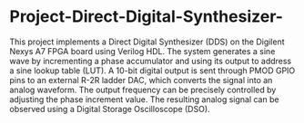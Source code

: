 # Project-Direct-Digital-Synthesizer-
This project implements a Direct Digital Synthesizer (DDS) on the Digilent Nexys A7 FPGA board using Verilog HDL. The system generates a sine wave by incrementing a phase accumulator and using its output to address a sine lookup table (LUT). A 10-bit digital output is sent through PMOD GPIO pins to an external R-2R ladder DAC, which converts the signal into an analog waveform. The output frequency can be precisely controlled by adjusting the phase increment value. The resulting analog signal can be observed using a Digital Storage Oscilloscope (DSO).
